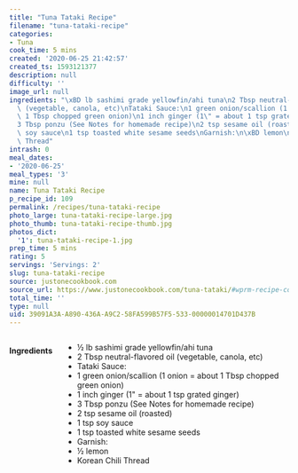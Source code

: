 ```yaml
---
title: "Tuna Tataki Recipe"
filename: "tuna-tataki-recipe"
categories:
- Tuna
cook_time: 5 mins
created: '2020-06-25 21:42:57'
created_ts: 1593121377
description: null
difficulty: ''
image_url: null
ingredients: "\xBD lb sashimi grade yellowfin/ahi tuna\n2 Tbsp neutral-flavored oil\
  \ (vegetable, canola, etc)\nTataki Sauce:\n1 green onion/scallion (1 onion = about\
  \ 1 Tbsp chopped green onion)\n1 inch ginger (1\" = about 1 tsp grated ginger)\n\
  3 Tbsp ponzu (See Notes for homemade recipe)\n2 tsp sesame oil (roasted)\n1 tsp\
  \ soy sauce\n1 tsp toasted white sesame seeds\nGarnish:\n\xBD lemon\nKorean Chili\
  \ Thread"
intrash: 0
meal_dates:
- '2020-06-25'
meal_types: '3'
mine: null
name: Tuna Tataki Recipe
p_recipe_id: 109
permalink: /recipes/tuna-tataki-recipe
photo_large: tuna-tataki-recipe-large.jpg
photo_thumb: tuna-tataki-recipe-thumb.jpg
photos_dict:
  '1': tuna-tataki-recipe-1.jpg
prep_time: 5 mins
rating: 5
servings: 'Servings: 2'
slug: tuna-tataki-recipe
source: justonecookbook.com
source_url: https://www.justonecookbook.com/tuna-tataki/#wprm-recipe-container-58590
total_time: ''
type: null
uid: 39091A3A-A890-436A-A9C2-58FA599B57F5-533-00000014701D437B
---
```

<div class="large-8 medium-7 columns" id="writeup">	</div><!-- #writeup -->
</div><!-- #row-one -->
<div class="row" id="row-two">	<div class="medium-4 small-5 columns" id="ingredients"><h4>Ingredients</h4><div class="box box-ingredients content"><ul>
<li>½ lb sashimi grade yellowfin/ahi tuna</li>
<li>2 Tbsp neutral-flavored oil (vegetable, canola, etc)</li>
<li>Tataki Sauce:</li>
<li>1 green onion/scallion (1 onion = about 1 Tbsp chopped green onion)</li>
<li>1 inch ginger (1&quot; = about 1 tsp grated ginger)</li>
<li>3 Tbsp ponzu (See Notes for homemade recipe)</li>
<li>2 tsp sesame oil (roasted)</li>
<li>1 tsp soy sauce</li>
<li>1 tsp toasted white sesame seeds</li>
<li>Garnish:</li>
<li>½ lemon</li>
<li>Korean Chili Thread</li>
</ul>
</div>	</div>	<div class="medium-6 small-7 columns" id="directions">	</div>
